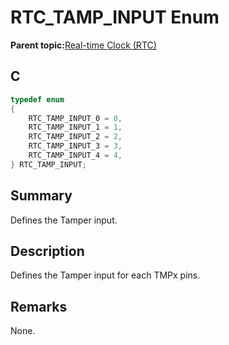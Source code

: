 # RTC\_TAMP\_INPUT Enum

**Parent topic:**[Real-time Clock \(RTC\)](GUID-86211A91-DA87-4BCB-9088-7A54971C4325.md)

## C

```c
typedef enum
{
    RTC_TAMP_INPUT_0 = 0,
    RTC_TAMP_INPUT_1 = 1,
    RTC_TAMP_INPUT_2 = 2,
    RTC_TAMP_INPUT_3 = 3,
    RTC_TAMP_INPUT_4 = 4,
} RTC_TAMP_INPUT;
```

## Summary

Defines the Tamper input.

## Description

Defines the Tamper input for each TMPx pins.

## Remarks

None.

